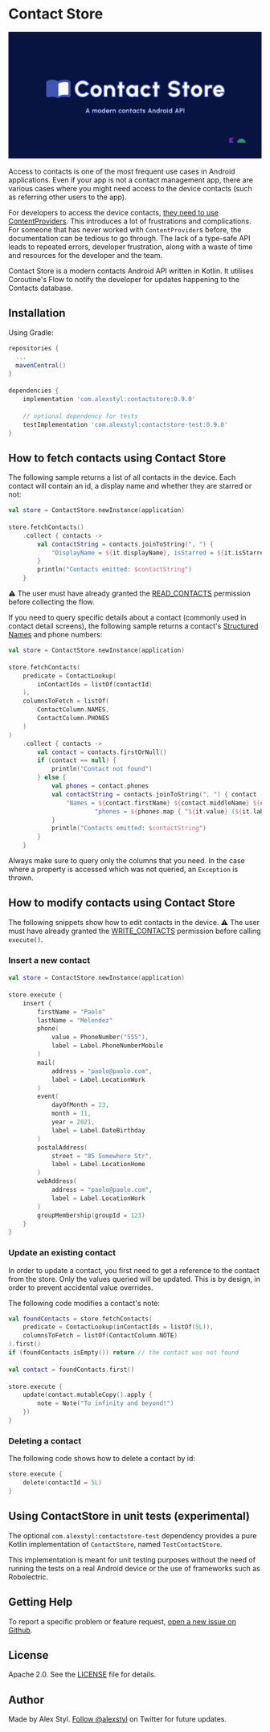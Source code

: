 # Contact Store

![Banner](/images/banner.png)

Access to contacts is one of the most frequent use cases in Android applications. Even if your app is
not a contact management app, there are various cases where you might need access to the device
contacts (such as referring other users to the app).

For developers to access the device
contacts, [they need to use ContentProviders](https://developer.android.com/guide/topics/providers/contacts-provider). This introduces a lot of frustrations and complications. For someone that has never worked with
`ContentProvider`s before, the documentation can be tedious to go through. The lack of a type-safe
API leads to repeated errors, developer frustration, along with a waste of time and resources for
the developer and the team.

Contact Store is a modern contacts Android API written in Kotlin. It utilises Coroutine's Flow to
notify the developer for updates happening to the Contacts database.

## Installation

Using Gradle:

```gradle
repositories {
  ...
  mavenCentral()
}

dependencies {
    implementation 'com.alexstyl:contactstore:0.9.0'
    
    // optional dependency for tests
    testImplementation 'com.alexstyl:contactstore-test:0.9.0'
}
```

## How to fetch contacts using Contact Store

The following sample returns a list of all contacts in the device. Each contact will contain an id,
a display name and whether they are starred or not:

```kotlin
val store = ContactStore.newInstance(application)

store.fetchContacts()
    .collect { contacts ->
        val contactString = contacts.joinToString(", ") {
            "DisplayName = ${it.displayName}, isStarred = ${it.isStarred}, id = ${it.contactId}"
        }
        println("Contacts emitted: $contactString")
    }
```

⚠️ The user must have already granted
the [READ_CONTACTS](https://developer.android.com/reference/android/Manifest.permission#READ_CONTACTS)
permission before collecting the flow.

If you need to query specific details about a contact (commonly used in contact detail screens), the
following sample returns a
contact's [Structured Names](https://developer.android.com/reference/android/provider/ContactsContract.CommonDataKinds.StructuredName)
and phone numbers:

```kotlin
val store = ContactStore.newInstance(application)

store.fetchContacts(
    predicate = ContactLookup(
        inContactIds = listOf(contactId)
    ),
    columnsToFetch = listOf(
        ContactColumn.NAMES,
        ContactColumn.PHONES
    )
)
    .collect { contacts ->
        val contact = contacts.firstOrNull()
        if (contact == null) {
            println("Contact not found")
        } else {
            val phones = contact.phones
            val contactString = contacts.joinToString(", ") { contact ->
                "Names = ${contact.firstName} ${contact.middleName} ${contact.lastName} " +
                        "phones = ${phones.map { "${it.value} (${it.label})" }}"
            }
            println("Contacts emitted: $contactString")
        }
    }
```

Always make sure to query only the columns that you need. In the case where a property is accessed
which was not queried, an `Exception` is thrown.

## How to modify contacts using Contact Store

The following snippets show how to edit contacts in the device. ⚠️ The user must have already
granted
the [WRITE_CONTACTS](https://developer.android.com/reference/android/Manifest.permission#WRITE_CONTACTS)
permission before calling `execute()`.

### Insert a new contact

```kotlin
val store = ContactStore.newInstance(application)

store.execute {
    insert {
        firstName = "Paolo"
        lastName = "Melendez"
        phone(
            value = PhoneNumber("555"),
            label = Label.PhoneNumberMobile
        )
        mail(
            address = "paolo@paolo.com",
            label = Label.LocationWork
        )
        event(
            dayOfMonth = 23,
            month = 11,
            year = 2021,
            label = Label.DateBirthday
        )
        postalAddress(
            street = "85 Somewhere Str",
            label = Label.LocationHome
        )
        webAddress(
            address = "paolo@paolo.com",
            label = Label.LocationWork
        )
        groupMembership(groupId = 123)
    }
}
```

### Update an existing contact

In order to update a contact, you first need to get a reference to the contact from the store. Only
the values queried will be updated. This is by design, in order to prevent accidental value
overrides.

The following code modifies a contact's note:

```kotlin
val foundContacts = store.fetchContacts(
    predicate = ContactLookup(inContactIds = listOf(5L)),
    columnsToFetch = listOf(ContactColumn.NOTE)
).first()
if (foundContacts.isEmpty()) return // the contact was not found

val contact = foundContacts.first()

store.execute {
    update(contact.mutableCopy().apply {
        note = Note("To infinity and beyond!")
    })
}
```

### Deleting a contact

The following code shows how to delete a contact by id:

```kotlin
store.execute {
    delete(contactId = 5L)
}
```

## Using ContactStore in unit tests (experimental)

The optional `com.alexstyl:contactstore-test` dependency provides a pure Kotlin implementation of `ContactStore`, named `TestContactStore`. 

This implementation is meant for unit testing purposes without the need of running the tests on a real Android device or the use of frameworks such as Robolectric. 

## Getting Help

To report a specific problem or feature request, [open a new issue on Github][2].

## License

Apache 2.0. See the [LICENSE](/LICENSE) file for details.

## Author

Made by Alex Styl. [Follow @alexstyl](https://www.twitter.com/alexstyl) on Twitter for future updates.

[1]: https://github.com/alexstyl/contactstore/releases
[2]: https://github.com/alexstyl/contactstore/issues

